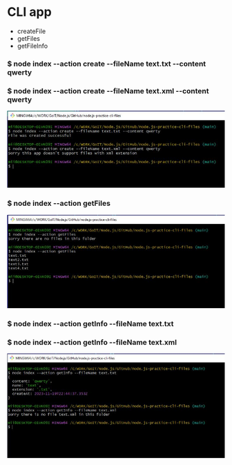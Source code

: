 # CLI app

- createFile  
- getFiles  
- getFileInfo  

### $ node index --action create --fileName text.txt --content qwerty
### $ node index --action create --fileName text.xml --content qwerty
![Screenshoot-1](./assets/screen1.jpg)


### $ node index --action getFiles
![Screenshoot-2](./assets/screen2.jpg)

### $ node index --action getInfo --fileName text.txt
### $ node index --action getInfo --fileName text.xml
![Screenshoot-3](./assets/screen3.jpg)